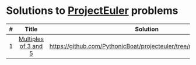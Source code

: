 # Solutions to [ProjectEuler](https://projecteuler.net/archives) problems

|#|Title|Solution|
|:---:|:------:|:-----:|
|1|[Multiples of 3 and 5](https://projecteuler.net/problem=1)|https://github.com/PythonicBoat/projecteuler/tree/main/problems/1.py|

